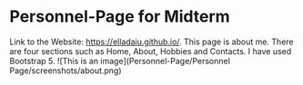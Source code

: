 # Personnel-Page for Midterm
Link to the Website: https://elladaiu.github.io/. This page is about me. There are four sections such as Home, About, Hobbies and Contacts. I have used Bootstrap 5. 
![This is an image](Personnel-Page/Personnel Page/screenshots/about.png)
